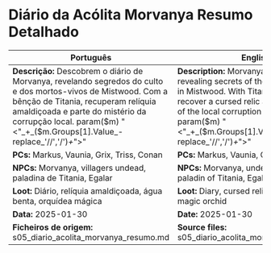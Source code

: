 # Diário da Acólita Morvanya  Resumo Detalhado

| Português | English |
|-----------|---------|
| **Descrição:** Descobrem o diário de Morvanya, revelando segredos do culto e dos mortos-vivos de Mistwood. Com a bênção de Titania, recuperam relíquia amaldiçoada e parte do mistério da corrupção local. param($m) "<"_+_($m.Groups[1].Value_-replace_'//','/')_+_">"  | **Description:** Morvanyas diary is found, revealing secrets of the cult and undead in Mistwood. With Titanias blessing, they recover a cursed relic and uncover part of the local corruption mystery. param($m) "<"_+_($m.Groups[1].Value_-replace_'//','/')_+_">"  |
| **PCs:** Markus, Vaunia, Grix, Triss, Conan | **PCs:** Markus, Vaunia, Grix, Triss, Conan |
| **NPCs:** Morvanya, villagers undead, paladina de Titania, Egalar | **NPCs:** Morvanya, undead villagers, paladin of Titania, Egalar |
| **Loot:** Diário, relíquia amaldiçoada, água benta, orquídea mágica | **Loot:** Diary, cursed relic, holy water, magic orchid |
| **Data:** 2025-01-30 | **Date:** 2025-01-30 |
| **Ficheiros de origem:** s05_diario_acolita_morvanya_resumo.md | **Source files:** s05_diario_acolita_morvanya_resumo.md |

























